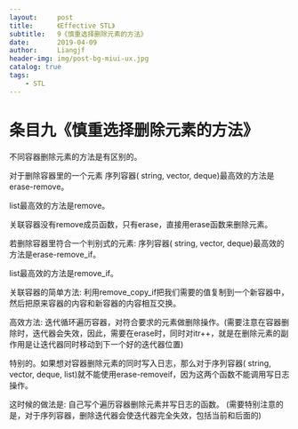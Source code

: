 ```yaml
---
layout:     post                  
title:      《Effective STL》         
subtitle:   9《慎重选择删除元素的方法》
date:       2019-04-09          
author:     Liangjf                  
header-img: img/post-bg-miui-ux.jpg
catalog: true                      
tags:                       
    - STL
---
```


# 条目九《慎重选择删除元素的方法》

不同容器删除元素的方法是有区别的。

对于删除容器里的一个元素
序列容器( string, vector, deque)最高效的方法是erase-remove。

list最高效的方法是remove。

关联容器没有remove成员函数，只有erase，直接用erase函数来删除元素。


若删除容器里符合一个判别式的元素:
序列容器( string, vector, deque)最高效的方法是erase-remove_if。

list最高效的方法是remove_if。

关联容器的简单方法:
利用remove_copy_if把我们需要的值复制到一个新容器中，然后把原来容器的内容和新容器的内容相互交换。

高效方法:
迭代循环遍历容器，对符合要求的元素做删除操作。(需要注意在容器删除时，迭代器会失效，因此，需要在erase时，同时对itr++，就是在删除元素的副作用是让迭代器同时移动到下一个好的迭代器位置)


特别的。如果想对容器删除元素的同时写入日志，那么对于序列容器( string, vector, deque, list)就不能使用erase-removeif，因为这两个函数不能调用写日志操作。

这时候的做法是:
自己写个遍历容器删除元素并写日志的函数。
(需要特别注意的是，对于序列容器，删除迭代器会使迭代器完全失效，包括当前和后面的)
